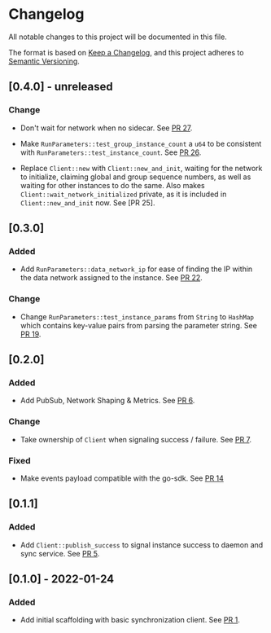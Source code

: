 # Changelog
All notable changes to this project will be documented in this file.

The format is based on [Keep a Changelog](https://keepachangelog.com/en/1.0.0/),
and this project adheres to [Semantic Versioning](https://semver.org/spec/v2.0.0.html).

## [0.4.0] - unreleased
### Change
- Don't wait for network when no sidecar. See [PR 27].

- Make `RunParameters::test_group_instance_count` a `u64` to be consistent with
  `RunParameters::test_instance_count`. See [PR 26].

- Replace `Client::new` with `Client::new_and_init`, waiting for the network to
  initialize, claiming global and group sequence numbers, as well as waiting for
  other instances to do the same. Also makes `Client::wait_network_initialized`
  private, as it is included in `Client::new_and_init` now. See [PR 25].

[PR 26]: https://github.com/testground/sdk-rust/pull/26
[PR 26]: https://github.com/testground/sdk-rust/pull/25
[PR 27]: https://github.com/testground/sdk-rust/pull/27

## [0.3.0]
### Added

- Add `RunParameters::data_network_ip` for ease of finding the IP within the data network assigned to the instance. See [PR 22].

### Change
- Change `RunParameters::test_instance_params` from `String` to `HashMap` which contains key-value pairs from parsing the parameter string. See [PR 19].

[PR 19]: https://github.com/testground/sdk-rust/pull/19
[PR 22]: https://github.com/testground/sdk-rust/pull/22

## [0.2.0]
### Added
- Add  PubSub, Network Shaping & Metrics. See [PR 6].

### Change
- Take ownership of `Client` when signaling success / failure. See [PR 7].

### Fixed
- Make events payload compatible with the go-sdk. See [PR 14]

[PR 6]: https://github.com/testground/sdk-rust/pull/6
[PR 7]: https://github.com/testground/sdk-rust/pull/7
[PR 14]: https://github.com/testground/sdk-rust/pull/14

## [0.1.1]
### Added
- Add `Client::publish_success` to signal instance success to daemon and sync service. See [PR 5].

[PR 5]: https://github.com/testground/sdk-rust/pull/5

## [0.1.0] - 2022-01-24
### Added
- Add initial scaffolding with basic synchronization client. See [PR 1].

[PR 1]: https://github.com/testground/sdk-rust/pull/1
